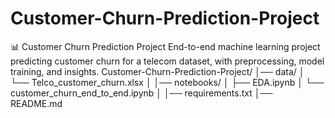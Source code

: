 # Customer-Churn-Prediction-Project
📊 Customer Churn Prediction Project
End-to-end machine learning project predicting customer churn for a telecom dataset, with preprocessing, model training, and insights.
Customer-Churn-Prediction-Project/
│── data/
│ └── Telco_customer_churn.xlsx
│
│── notebooks/
│ ├── EDA.ipynb
│ └── customer_churn_end_to_end.ipynb
│
│── requirements.txt
│── README.md
